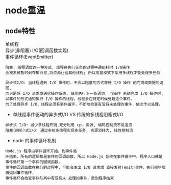 # node重温

## node特性
单线程  
异步(非阻塞) I/O(回调函数实现)  
事件循环(EventEmitter)  

```
阻塞: 线程调度的一种方式, 线程在执行任务的过程中遇到耗时 I/O操作  
会被系统暂时剥夺执行权,将资源让给其他线程; 所以阻塞模式下采用多线程才能处理多任务  

异步式I/O: 当线程遇到 I/O 操作时，不会以阻塞的方式等待 I/O 操作 的完成或数据的返回,
而只是将 I/O 请求发送给操作系统, 继续执行下一条语句, 当操作 系统完成 I/O 操作时, 
以事件的形式通知执行 I/O 操作的线程，线程会在特定时候处理这个事件。  
为了处理异步 I/O，线程必须有事件循环，不断地检查有没有未处理的事件，依次予以处理。
```
- 单线程事件驱动的异步式I/O VS 传统的多线程阻塞式I/O 
```
异步式 I/O: 减少多线程开销,充分利用 cpu 资源, 编码控制流不易追溯  
阻塞(同步)式I/O: 通过多核多线程实现多任务, 资源消耗大, 线性控制流  
```
- node 的事件循环机制
```
Node.js 程序由事件循环开始，到事件循
环结束，所有的逻辑都是事件的回调函数，所以 Node.js 始终在事件循环中，程序入口就是 事件循环第一个事件的回调函数. 
事件的回调函数在执行的过程中，可能会发出 I/O 请求或 直接发射(emit)事件，执行完毕后再返回事件循环, 
事件循环会检查事件队列中有没有未 处理的事件，直到程序结束
```
